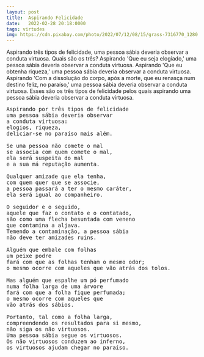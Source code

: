 ```yaml
---
layout: post
title:  Aspirando Felicidade
date:   2022-02-28 20:18:0000
tags: virtudes
img: https://cdn.pixabay.com/photo/2022/07/12/08/15/grass-7316770_1280.jpg
---
```


Aspirando três tipos de felicidade, uma pessoa sábia deveria observar a conduta virtuosa. Quais são os três? Aspirando 'Que eu seja elogiado,' uma pessoa sábia deveria observar a conduta virtuosa. Aspirando 'Que eu obtenha riqueza,' uma pessoa sábia deveria observar a conduta virtuosa. Aspirando 'Com a dissolução do corpo, após a morte, que eu renasça num destino feliz, no paraíso,' uma pessoa sábia deveria observar a conduta virtuosa. Esses são os três tipos de felicidade pelos quais aspirando uma pessoa sábia deveria observar a conduta virtuosa.

<pre>
Aspirando por três tipos de felicidade
uma pessoa sábia deveria observar 
a conduta virtuosa:
elogios, riqueza,
deliciar-se no paraíso mais além.

Se uma pessoa não comete o mal
se associa com quem comete o mal,
ela será suspeita do mal
e a sua má reputação aumenta.

Qualquer amizade que ela tenha,
com quem quer que se associe,
a pessoa passará a ter o mesmo caráter,
ela será igual ao companheiro.

O seguidor e o seguido,
aquele que faz o contato e o contatado,
são como uma flecha besuntada com veneno
que contamina a aljava.
Temendo a contaminação, a pessoa sábia
não deve ter amizades ruins.

Alguém que embale com folhas
um peixe podre
fará com que as folhas tenham o mesmo odor;
o mesmo ocorre com aqueles que vão atrás dos tolos.

Mas alguém que espalhe um pó perfumado
numa folha larga de uma árvore
fará com que a folha fique perfumada;
o mesmo ocorre com aqueles que 
vão atrás dos sábios.

Portanto, tal como a folha larga,
compreendendo os resultados para si mesmo,
não siga os não virtuosos.
Uma pessoa sábia segue os virtuosos.
Os não virtuosos conduzem ao inferno,
os virtuosos ajudam chegar no paraíso.
</pre>

<!-- Amizade é o elo entre a verdade e o respeito e está interligado com o nosso desenvolvimento pessoal. Os laços de amizade que criamos com outras pessoas podem ser muito tóxicos e nos trazer muitos problemas.

Tendo a família como base moral, as crianças que se desenvolvem em um ambiente familiar tóxico, também farão amizades com pessoas de mau caráter. Pelo fato de não ter recebido educação, essas crianças não aprimoraram o seu discernimento, portanto, é impossível para elas filtrar os amigos bons dos amigos ruins. O discernimento, que é a habilidade de avaliar algo com sensatez e clareza, é quase inexistente, e por isso é comum amizades que desenvolvem apenas comportamentos pejorativos.

É possível avaliar o grau de ignorância que existe em amizades tóxicas, fazendo uma avaliação no tema das conversas. Se a tagarelice gira em torno de tópicos como, por exemplo: sexo, traição, homosexualissmo, drogas, pornografia, feminismo e videogames, podemos dizer que essas amizades são totalmente tóxicas e que `destroem as suas interser`. 

Amigos saudáveis e verdadeiros, são como jardineiros que regam e cuidam de suas sementes, e a essas sementes nos damos os nomes de virtudes e valores. Portanto, faça uma análise no tipo de conversa e comportamento que existe entre você e seus amigos. Se seus amigos são pessoas que buscam melhorar a si mesmos em aspectos como a sinceridade, honestidade e bom caráter, então você encontrou uma rara pessoa no mundo, caso contrário, se essa pessoa busca coisas como as citadas acima, então é melhor viver sozinho do que mal acompanhado.

Pessoas de bom caráter abstém-se de mentir, contar histórias, usar linguagem áspera e falar fútil. A pessoa que é sincera fala a verdade, é devotada a ela, é confiável e não engana os outros. Sempre que lhe pedem para ser testemunha, ele diz apenas a verdade que conhece ou admite honestamente sua ignorância.

Ela nunca fala uma mentira para seu próprio benefício ou para o benefício dos outros. Ela se abstém de contar histórias. Ela nunca repete o que ouviu em um lugar para causar diferenças entre os homens. Assim, ela reúne as pessoas que estão divididas ou fortalece a unidade daqueles que estão unidos.

Ela fica feliz em ver concordância e harmonia entre as pessoas e essas são as qualidades que ela espalha entre as pessoas por meio de suas palavras. Ela não fala 
uma linguagem áspera. Ela fala palavras que são gentis, calmantes de ouvir, amorosas, comoventes, corteses, afetuosas e agradáveis ​​a muitos.

Ela não se entrega a conversas vãs. Ela fala na hora certa, os fatos que conhece, apenas o que é útil.
 -->
